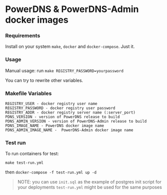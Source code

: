 # PowerDNS & PowerDNS-Admin docker images

### Requirements

Install on your system `make`, `docker` and `docker-compose`. Just it.

### Usage

Manual usage: run `make REGISTRY_PASSWORD=yourpassword` 

You can try to rewrite other variables.

### Makefile Variables

```
REGISTRY_USER - docker registry user name
REGISTRY_PASSWORD - docker registry user password
REGISTRY_ADDR - docker registry server name (:server_port)
PDNS_VERSION - version of PowerDNS release to build
PDNS_ADMIN_VERSION - version of PowerDNS-Admin release to build
PDNS_IMAGE_NAME - PowerDNS docker image name
PDNS_ADMIN_IMAGE_NAME -  PowerDNS-Admin docker image name
```

### Test run

To run containers for test:

`make test-run.yml`

then `docker-compose -f test-run.yml up -d`

> NOTE: you can use `init.sql` as the example of postgres init script for your deployments
> `test-run.yml` might be used for the same purposes
